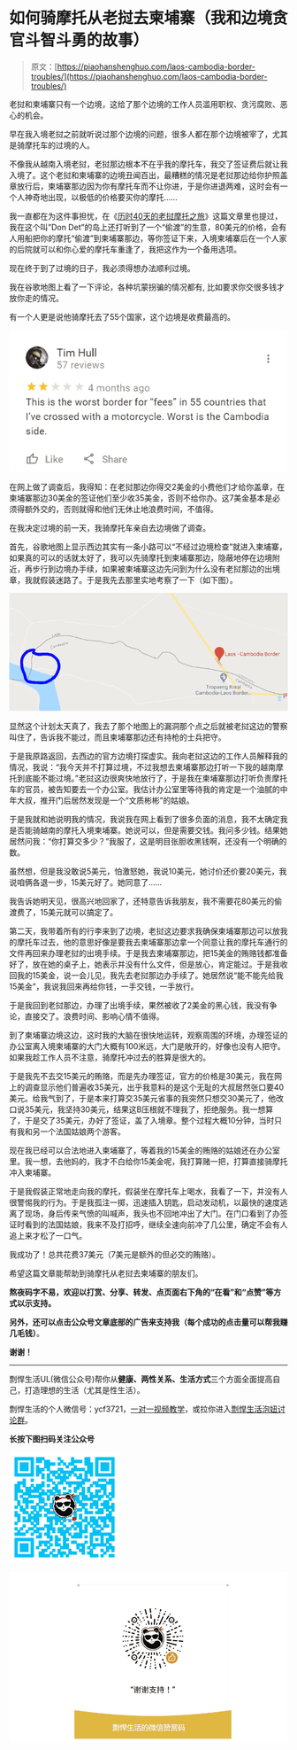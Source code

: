 # 如何骑摩托从老挝去柬埔寨（我和边境贪官斗智斗勇的故事）

> 原文：[https://piaohanshenghuo.com/laos-cambodia-border-troubles/](https://piaohanshenghuo.com/laos-cambodia-border-troubles/)

老挝和柬埔寨只有一个边境，这给了那个边境的工作人员滥用职权、贪污腐败、恶心的机会。

早在我入境老挝之前就听说过那个边境的问题，很多人都在那个边境被宰了，尤其是骑摩托车的过境的人。

不像我从越南入境老挝，老挝那边根本不在乎我的摩托车，我交了签证费后就让我入境了。这个老挝和柬埔寨的边境丑闻百出，最糟糕的情况是老挝那边给你护照盖章放行后，柬埔寨那边因为你有摩托车而不让你进，于是你进退两难，这时会有一个人神奇地出现，以极低的价格要买你的摩托……

我一直都在为这件事担忧，在《[历时40天的老挝摩托之旅](https://piaohanshenghuo.com/my-laos-experience/)》这篇文章里也提过，我在这个叫”Don Det”的岛上还打听到了一个“偷渡”的生意，80美元的价格，会有人用船把你的摩托“偷渡”到柬埔寨那边，等你签证下来，入境柬埔寨后在一个人家的后院就可以和你心爱的摩托车重逢了，我把这作为一个备用选项。

现在终于到了过境的日子，我必须得想办法顺利过境。

我在谷歌地图上看了一下评论，各种坑蒙拐骗的情况都有, 比如要求你交很多钱才放你走的情况。

有一个人更是说他骑摩托去了55个国家，这个边境是收费最高的。

![](img/5db804815f87aaa30d0561d80f6d5c01.png)



在网上做了调查后，我得知：在老挝那边你得交2美金的小费他们才给你盖章，在柬埔寨那边30美金的签证他们至少收35美金，否则不给你办。这7美金基本是必须得额外交的，否则就得和他们无休止地浪费时间，不值得。

在我决定过境的前一天，我骑摩托车亲自去边境做了调查。

首先，谷歌地图上显示西边其实有一条小路可以“不经过边境检查”就进入柬埔寨，如果真的可以的话就太好了，我可以先骑摩托到柬埔寨那边，隐蔽地停在边境附近，再步行到边境办手续，如果被柬埔寨这边先问到为什么没有老挝那边的出境章，我就假装迷路了。于是我先去那里实地考察了一下（如下图）。

![](img/e3854bcd6074c21ff38883bf7666bb0d.png)



显然这个计划太天真了，我去了那个地图上的漏洞那个点之后就被老挝这边的警察叫住了，告诉我不能过，而且柬埔寨那边还有持枪的士兵把守。

于是我原路返回，去西边的官方边境打探虚实。我向老挝这边的工作人员解释我的情况，我说：“我今天并不打算过境，不过我想去柬埔寨那边打听一下我的越南摩托到底能不能过境。”老挝这边很爽快地放行了，于是我在柬埔寨那边打听负责摩托车的官员，被告知要去一个办公室。我估计办公室里等待我的肯定是一个油腻的中年大叔，推开门后居然发现是一个“文质彬彬”的姑娘。

于是我就和她说明我的情况，我说我在网上看到了很多负面的消息，我不太确定我是否能骑越南的摩托入境柬埔寨。她说可以，但是需要交钱。我问多少钱。结果她居然问我：“你打算交多少？”我服了，这是明目张胆收黑钱啊，还没有一个明确的数。

虽然想，但是我没敢说5美元，怕激怒她，我说10美元，她讨价还价要20美元，我说咱俩各退一步，15美元好了。她同意了……

我告诉她明天见，很高兴地回家了，还特意告诉我朋友，我不需要花80美元的偷渡费了，15美元就可以搞定了。

第二天，我带着所有的行李来到了边境，老挝这边要求我确保柬埔寨那边可以放我的摩托车过去，他的意思好像是要我去柬埔寨那边拿一个同意让我的摩托车通行的文件再回来办理老挝的出境手续。于是我去柬埔寨那边，把15美金的贿赂钱都准备好了，放在她的桌子上，她表示并没有什么文件，但是放心，肯定能过。于是我收回我的15美金，说一会儿见，我先去老挝那边办手续了。她居然说“能不能先给我15美金”，我说我回来再给你钱，一手交钱，一手放行。

于是我回到老挝那边，办理了出境手续，果然被收了2美金的黑心钱，我没有争论，直接交了。浪费时间、影响心情不值得。

到了柬埔寨边境这边，这时我的大脑在很快地运转，观察周围的环境，办理签证的办公室离入境柬埔寨的大门大概有100米远，大门是敞开的，好像也没有人把守。如果我趁工作人员不注意，骑摩托冲过去的胜算是很大的。

于是我先不去交15美元的贿赂，而是先办理签证，官方的价格是30美元，我在网上的调查显示他们普遍收35美元，出乎我意料的是这个无耻的大叔居然张口要40美元。给我气到了，于是本来打算交35美元省事的我突然只想交30美元了，他改口说35美元，我坚持30美元，结果这B压根就不理我了，拒绝服务。我一想算了，于是交了35美元，办好了签证，盖了入境章。整个过程大概10分钟，当时只有我和另一个法国姑娘两个游客。

现在我已经可以合法地进入柬埔寨了，等着我的15美金的贿赂的姑娘还在办公室里。我一想，去他妈的，我才不白给你15美金呢，我打算赌一把，打算直接骑摩托冲入柬埔寨。

于是我假装正常地走向我的摩托，假装坐在摩托车上喝水，我看了一下，并没有人很警惕我的行为。于是我孤注一掷，迅速插入钥匙，启动发动机，以最快的速度逃离了现场，身后传来气愤的叫喊声，我头也不回地冲出了大门。在门口看到了办签证时看到的法国姑娘，我来不及打招呼，继续全速向前冲了几公里，确定不会有人追上来才松了一口气。

我成功了！总共花费37美元（7美元是额外的但必交的贿赂）。

希望这篇文章能帮助到骑摩托从老挝去柬埔寨的朋友们。

**熬夜码字不易，欢迎以打赏、分享、转发、点页面右下角的“在看”和“点赞”等方式以示支持。**

**另外，还可以点击公众号文章底部的广告来支持我（每个成功的点击量可以帮我赚几毛钱）**。

**谢谢！**

* * *

剽悍生活UL(微信公众号)帮你从**健康、两性关系、生活方式**三个方面全面提高自己，打造理想的生活（尤其是性生活）。

剽悍生活的个人微信号：ycf3721，[一对一视频教学](https://piaohanshenghuo.com/1on1_coaching/)，或拉你进入[剽悍生活泡妞讨论群](https://piaohanshenghuo.com/ul-group-chat/)。

**长按下图扫码关注公众号**

![](img/a0989f1e4aef369e08d4dbf090326e0b.png)

![](img/48a213915b598d48c51d7cbc5ebeaa6c.png)

